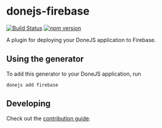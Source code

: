 # donejs-firebase

[![Build Status](https://travis-ci.org/donejs/donejs-firebase.svg?branch=master)](https://travis-ci.org/donejs/donejs-firebase)
[![npm version](https://badge.fury.io/js/donejs-firebase.svg)](http://badge.fury.io/js/donejs-firebase)

A plugin for deploying your DoneJS application to Firebase.

## Using the generator

To add this generator to your DoneJS application, run

```
donejs add firebase
```

## Developing

Check out the [contribution guide](CONTRIBUTING.md).